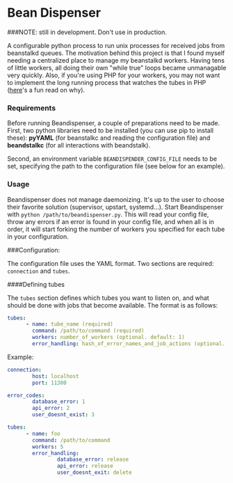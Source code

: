 Bean Dispenser
==============

###NOTE: still in development. Don't use in production.

A configurable python process to run unix processes for received jobs from beanstalkd queues. The motivation behind this project is that I found myself needing a centralized place to manage my beanstalkd workers. Having tens of little workers, all doing their own "while true" loops became unmanagable very quickly. Also, if you're using PHP for your workers, you may not want to implement the long running process that watches the tubes in PHP ([here](http://software-gunslinger.tumblr.com/post/47131406821/php-is-meant-to-die)'s a fun read on why).


### Requirements

Before running Beandispenser, a couple of preparations need to be made. First, two python libraries need to be installed (you can use pip to install these): **pyYAML** (for beanstalkc and reading the configuration file) and **beandstalkc** (for all interactions with beandstalk).

Second, an environment variable `BEANDISPENDER_CONFIG_FILE` needs to be set, specifying the path to the configuration file (see below for an example).

### Usage

Beandispenser does not manage daemonizing. It's up to the user to choose their favorite solution (supervisor, upstart, systemd...). Start Beandispenser with `python /path/to/beandispenser.py`. This will read your config file, throw any errors if an error is found in your config file, and when all is in order, it will start forking the number of workers you specified for each tube in your configuration.


###Configuration:

The configuration file uses the YAML format. Two sections are required: `connection` and `tubes`.

####Defining tubes

The `tubes` section defines which tubes you want to listen on, and what should be done with jobs that become available. The format is as follows:

```yaml
tubes:
      - name: tube_name (required)
        command: /path/to/command (required)
        workers: number_of_workers (optional. default: 1)
        error_handling: hash_of_error_names_and_job_actions (optional. default: {})
```

Example:

```yaml
connection:
        host: localhost
        port: 11300

error_codes:
        database_error: 1
        api_error: 2
        user_doesnt_exist: 3

tubes:
      - name: foo
        command: /path/to/command
        workers: 5
        error_handling:
                database_error: release
                api_error: release
                user_doesnt_exit: delete
```